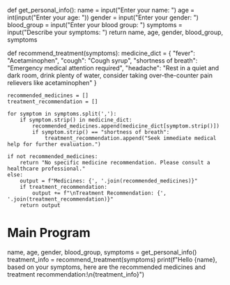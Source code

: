 def get_personal_info():
    name = input("Enter your name: ")
    age = int(input("Enter your age: "))
    gender = input("Enter your gender: ")
    blood_group = input("Enter your blood group: ")
    symptoms = input("Describe your symptoms: ")
    return name, age, gender, blood_group, symptoms

def recommend_treatment(symptoms):
    medicine_dict = {
        "fever": "Acetaminophen",
        "cough": "Cough syrup",
        "shortness of breath": "Emergency medical attention required",
        "headache": "Rest in a quiet and dark room, drink plenty of water, consider taking over-the-counter pain relievers like acetaminophen"
    }
    
    recommended_medicines = []
    treatment_recommendation = []
    
    for symptom in symptoms.split(','):
        if symptom.strip() in medicine_dict:
            recommended_medicines.append(medicine_dict[symptom.strip()])
            if symptom.strip() == "shortness of breath":
                treatment_recommendation.append("Seek immediate medical help for further evaluation.")
    
    if not recommended_medicines:
        return "No specific medicine recommendation. Please consult a healthcare professional."
    else:
        output = f"Medicines: {', '.join(recommended_medicines)}"
        if treatment_recommendation:
            output += f"\nTreatment Recommendation: {', '.join(treatment_recommendation)}"
        return output

# Main Program
name, age, gender, blood_group, symptoms = get_personal_info()
treatment_info = recommend_treatment(symptoms)
print(f"Hello {name}, based on your symptoms, here are the recommended medicines and treatment recommendation:\n{treatment_info}")
